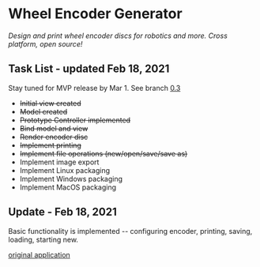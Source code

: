 # Wheel Encoder Generator
*Design and print wheel encoder discs for robotics and more. Cross platform, open source!*

## Task List - updated Feb 18, 2021

Stay tuned for MVP release by Mar 1. See branch [0.3](https://github.com/shimniok/WheelEncoderGenerator/tree/0.3) 

 * ~~Initial view created~~
 * ~~Model created~~
 * ~~Prototype Controller implemented~~
 * ~~Bind model and view~~
 * ~~Render encoder disc~~
 * ~~Implement printing~~
 * ~~Implement file operations (new/open/save/save as)~~
 * Implement image export
 * Implement Linux packaging
 * Implement Windows packaging
 * Implement MacOS packaging

## Update - Feb 18, 2021

Basic functionality is implemented -- configuring encoder, printing, saving, loading, starting new.

[original application](https://code.google.com/archive/p/wheel-encoder-generator/)
